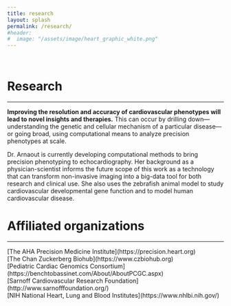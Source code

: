 ```yaml
---
title: research
layout: splash
permalink: /research/
#header:
#  image: "/assets/image/heart_graphic_white.png"
---
```


<!--Header Image: smaller than the layout "header"-->
<div class="jumbotron">
  <center><img src="{{ site.baseurl }}/assets/image/heart_graphic_white.png" alt=""></center>
  <br>
</div>

<h1> Research </h1>
<hr>

<p><strong>Improving the resolution and accuracy of cardiovascular phenotypes will lead to novel insights and therapies.</strong> This can occur by drilling down—understanding the genetic and cellular mechanism of a particular disease—or going broad, using computational means to analyze precision phenotypes at scale.

Dr. Arnaout is currently developing computational methods to bring precision phenotyping to echocardiography. Her background as a physician-scientist informs the future scope of this work as a technology that can transform non-invasive imaging into a big-data tool for both research and clinical use. She also uses the zebrafish animal model to study cardiovascular developmental gene function and to model human cardiovascular disease.</p>

<h1> Affiliated organizations</h1>
<hr>
[The AHA Precision Medicine Institute](https://precision.heart.org)<br>
[The Chan Zuckerberg Biohub](https://www.czbiohub.org)<br>
[Pediatric Cardiac Genomics Consortium](https://benchtobassinet.com/About/AboutPCGC.aspx)<br>
[Sarnoff Cardiovascular Research Foundation](http://www.sarnofffoundation.org/)<br>
[NIH National Heart, Lung and Blood Institutes](https://www.nhlbi.nih.gov/)<br>

